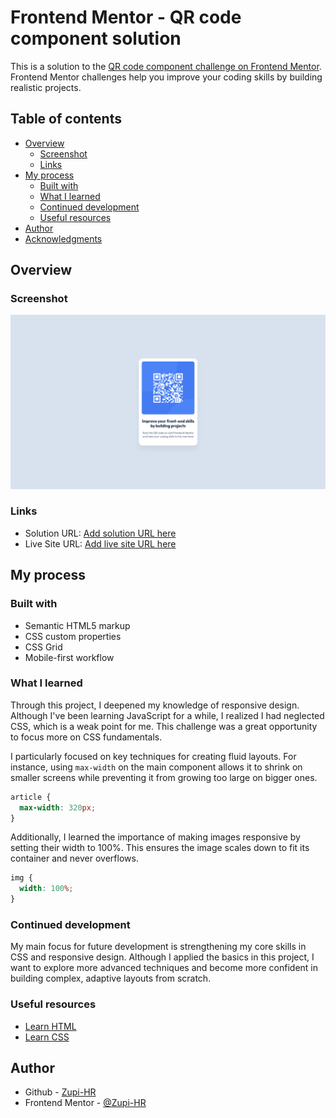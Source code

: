 # Frontend Mentor - QR code component solution

This is a solution to the [QR code component challenge on Frontend Mentor](https://www.frontendmentor.io/challenges/qr-code-component-iux_sIO_H). Frontend Mentor challenges help you improve your coding skills by building realistic projects.

## Table of contents

- [Overview](#overview)
  - [Screenshot](#screenshot)
  - [Links](#links)
- [My process](#my-process)
  - [Built with](#built-with)
  - [What I learned](#what-i-learned)
  - [Continued development](#continued-development)
  - [Useful resources](#useful-resources)
- [Author](#author)
- [Acknowledgments](#acknowledgments)

## Overview

### Screenshot

![screenshot of the completed QR code component project](./screenshot.png)

### Links

- Solution URL: [Add solution URL here](https://your-solution-url.com)
- Live Site URL: [Add live site URL here](https://your-live-site-url.com)

## My process

### Built with

- Semantic HTML5 markup
- CSS custom properties
- CSS Grid
- Mobile-first workflow

### What I learned

Through this project, I deepened my knowledge of responsive design. Although I've been learning JavaScript for a while, I realized I had neglected CSS, which is a weak point for me. This challenge was a great opportunity to focus more on CSS fundamentals.

I particularly focused on key techniques for creating fluid layouts. For instance, using `max-width` on the main component allows it to shrink on smaller screens while preventing it from growing too large on bigger ones.

```css
article {
  max-width: 320px;
}
```

Additionally, I learned the importance of making images responsive by setting their width to 100%. This ensures the image scales down to fit its container and never overflows.

```css
img {
  width: 100%;
}
```

### Continued development

My main focus for future development is strengthening my core skills in CSS and responsive design. Although I applied the basics in this project, I want to explore more advanced techniques and become more confident in building complex, adaptive layouts from scratch.

### Useful resources

- [Learn HTML](https://web.dev/learn/html/)
- [Learn CSS](https://web.dev/learn/css/)

## Author

- Github - [Zupi-HR](https://github.com/Zupi-HR)
- Frontend Mentor - [@Zupi-HR](https://www.frontendmentor.io/profile/Zupi-HR)
